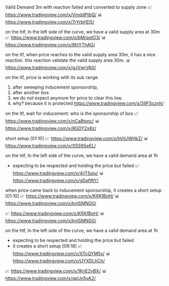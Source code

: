 Valid Demand 3m with reaction failed and converted to supply zone
📈 https://www.tradingview.com/x/VmddPtbQ/
📊 https://www.tradingview.com/x/7rYrbHD5/

on the htf, In the left side of the curve, we have a valid supply area at 30m
📈 https://www.tradingview.com/x/bMrastO3/
📊 https://www.tradingview.com/x/8fcYThAG/

on the ltf, when price reaches to the valid supply area 30m, it has a nice reaction.
this reaction validate the valid supply area 30m.
📊 https://www.tradingview.com/x/gJVwrVA0/

on the ltf, price is working with its sub range.
1. after sweeping inducement sponsorship, 
2. after another bos
3. we do not expect anymore for price to clear this low. 
4. why? because it is protected
https://www.tradingview.com/x/39FScznh/

on the ltf, wait for inducement: who is the sponsorship of bos 
📈 https://www.tradingview.com/x/nCa8tsnc/
📊 https://www.tradingview.com/x/8GDY2x8z/

short setup [01:10]
📈 https://www.tradingview.com/x/hVtUWHkZ/
📊 https://www.tradingview.com/x/XSS9SeEL/

on the htf, In the left side of the curve, we have a valid demand area at 1h
- expecting to be respected and holding the price but failed
📈 https://www.tradingview.com/x/4jiTSqiv/
📊 https://www.tradingview.com/x/gDefIftY/

when price came back to inducement sponsorship, it creates a short setup [01:10]
📈 https://www.tradingview.com/x/KlfA1BoH/
📊 https://www.tradingview.com/x/knlSMNG0/

📈 https://www.tradingview.com/x/KlfA1BoH/
📊 https://www.tradingview.com/x/knlSMNG0/

on the htf, In the left side of the curve, we have a valid demand area at 1h
- expecting to be respected and holding the price but failed
- it creates a short setup [09:18]
📈 https://www.tradingview.com/x/XTcQYM5x/
📊 https://www.tradingview.com/x/UYXDLhCh/

📈 https://www.tradingview.com/x/1KnE2vBX/
📊 https://www.tradingview.com/x/gpUn5yA2/